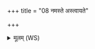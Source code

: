 +++
title = "08 नमस्ते अस्त्वायते"

+++
<details><summary>मूलम् (WS)</summary>

नमस्ते अस्त्वायते नमो अस्तु परायते ।  
नमस्ते प्राण तिष्ठत आसीनायोत ते नमः ॥॥ ८ ॥  
या ते प्राण प्रिया तनूर्या वा ते प्राण प्रेयसी ।  
अथो यद् भेषजं तव तस्य नो धेहि जीवसे ॥ ९ ॥
</details>